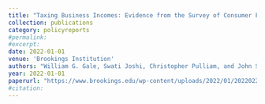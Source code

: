 ```yaml
---
title: "Taxing Business Incomes: Evidence from the Survey of Consumer Finances"
collection: publications
category: policyreports
#permalink:
#excerpt:
date: 2022-01-01
venue: 'Brookings Institution'
authors: "William G. Gale, Swati Joshi, Christopher Pulliam, and John Sabelhaus"
year: 2022-01-01
paperurl: "https://www.brookings.edu/wp-content/uploads/2022/01/20220223_TPC_TaxingBusinessIncome_Report_Final.pdf"
#citation:
---
```

